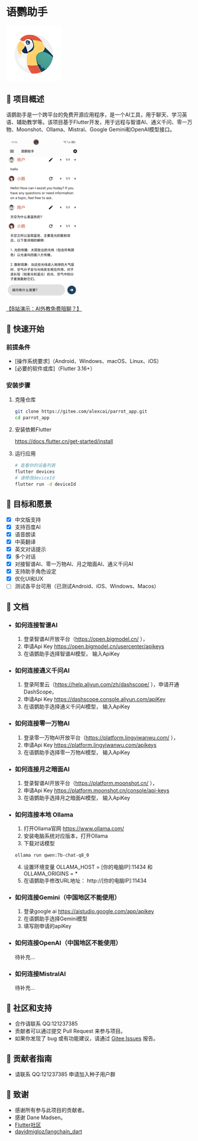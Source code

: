 # 语鹦助手
   <img src="./assets/parrot.png" width="150" height="150">

## 📌 项目概述

语鹦助手是一个跨平台的免费开源应用程序，是一个AI工具，用于聊天、学习英语、辅助教学等。该项目基于Flutter开发，用于远程与智谱AI、通义千问、零一万物、Moonshot、Ollama、Mistral、Google Gemini和OpenAI模型接口。

   <img src="./assets/ui.jpg" width="200" >

<a href="https://www.bilibili.com/video/BV1tZ3keWEyo/?share_source=copy_web&vd_source=c65662c27569e34f3751563ca5c04368" target="_blank">【B站演示：AI外教免费陪聊？】 </a>

## 🚀 快速开始

### 前提条件

- [操作系统要求]（Android、Windows、macOS、Linux、iOS）
- [必要的软件或库]（Flutter 3.16+）

### 安装步骤

1. 克隆仓库
   ```bash
   git clone https://gitee.com/alexcai/parrot_app.git
   cd parrot_app
   ```

2. 安装依赖Flutter

   <a href="https://docs.flutter.cn/get-started/install">
   https://docs.flutter.cn/get-started/install
   </a>


3. 运行应用
   ```bash
   # 查看你的设备列表
   flutter devices
   # 请修改deviceId
   flutter run -d deviceId
   ```

## 🎯 目标和愿景

- [x] 中文版支持
- [x] 支持百度AI
- [x] 语音朗读
- [x] 中英翻译
- [x] 英文对话提示
- [x] 多个对话
- [x] 对接智谱AI、零一万物AI、月之暗面AI、通义千问AI
- [x] 支持助手角色设定
- [x] 优化UI和UX
- [ ] 测试各平台可用（已测试Android、iOS、Windows、Macos）

## 📘 文档
- ### 如何连接智谱AI
  1. 登录智谱AI开放平台（https://open.bigmodel.cn/ ），
  2. 申请Api Key https://open.bigmodel.cn/usercenter/apikeys
  3. 在语鹦助手选择智谱AI模型， 输入ApiKey

- ### 如何连接通义千问AI
  1. 登录阿里云（https://help.aliyun.com/zh/dashscope/ ），申请开通DashScope，
  2. 申请Api Key https://dashscope.console.aliyun.com/apiKey
  3. 在语鹦助手选择通义千问AI模型， 输入ApiKey

- ### 如何连接零一万物AI
  1. 登录零一万物AI开放平台（https://platform.lingyiwanwu.com/ ），
  2. 申请Api Key https://platform.lingyiwanwu.com/apikeys
  3. 在语鹦助手选择零一万物AI模型， 输入ApiKey

- ### 如何连接月之暗面AI
  1. 登录智谱AI开放平台（https://platform.moonshot.cn/ ），
  2. 申请Api Key https://platform.moonshot.cn/console/api-keys
  3. 在语鹦助手选择月之暗面AI模型， 输入ApiKey

- ### 如何连接本地 Ollama
  1. 打开Ollama官网 <a href="https://www.ollama.com/"> https://www.ollama.com/ </a>
  2. 安装电脑系统对应版本，打开Ollama
  3. 下载对话模型

    ```  
    ollama run qwen:7b-chat-q8_0
    ```
  4. 设置环境变量 OLLAMA_HOST = [你的电脑IP]:11434 和 OLLAMA_ORIGINS = *
  5. 在语鹦助手修改URL地址： http://[你的电脑IP]:11434

- ### 如何连接Gemini（中国地区不能使用）
    1. 登录google ai
       https://aistudio.google.com/app/apikey
    2. 在语鹦助手选择Gemini模型
    3. 填写刚申请的apiKey
  
- ### 如何连接OpenAI（中国地区不能使用）
  待补充...
- ### 如何连接MistralAI
  待补充...

## 👥 社区和支持

- 合作请联系 QQ:121237385
- 贡献者可以通过提交 Pull Request 来参与项目。
- 如果你发现了 bug 或有功能建议，请通过 [Gitee Issues](https://gitee.com/alexcai/parrot_app/issues) 报告。

## 🔑 贡献者指南

- 请联系 QQ:121237385 申请加入种子用户群

## 🙏 致谢

- 感谢所有参与此项目的贡献者。
- 感谢 Dane Madsen。 
- <a href="https://github.com/flutter/flutter">Flutter社区</a>
- <a href="https://github.com/davidmigloz/langchain_dart">davidmigloz/langchain_dart</a>